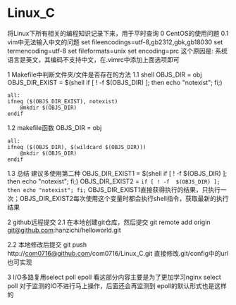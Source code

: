 # Linux_C
将Linux下所有相关的编程知识记录下来，用于平时查询
0 CentOS的使用问题
0.1 vim中无法输入中文的问题
	set fileencodings=utf-8,gb2312,gbk,gb18030
	set termencoding=utf-8
	set fileformats=unix
	set encoding=prc
	这个原因是: 系统语言是英文，其编码不支持中文，在.vimrc中添加上面选项即可

1 Makefile中判断文件夹/文件是否存在的方法
1.1 shell
	OBJS_DIR = obj
	OBJS_DIR_EXIST = $(shell if [ ! -f  $(OBJS_DIR) ]; then echo "notexist"; fi;)

	all:
	ifneq ($(OBJS_DIR_EXIST), notexist)
	    @mkdir $(OBJS_DIR)
	endif

1.2 makefile函数
	OBJS_DIR = obj

	all:
	ifneq ($(OBJS_DIR), $(wildcard $(OBJS_DIR)))
		@mkdir $(OBJS_DIR)
	endif
	
1.3 总结
	建议多使用第二种
	OBJS_DIR_EXIST1 = $(shell if [ ! -f  $(OBJS_DIR) ]; then echo "notexist"; fi;)
	OBJS_DIR_EXIST2 = `if [ ! -f  $(OBJS_DIR) ]; then echo "notexist"; fi;`
	OBJS_DIR_EXIST1直接获得执行的结果，只执行一次；OBJS_DIR_EXIST2每次使用这个变量时都会执行shell指令，获取最新的执行结果

2 github远程提交
2.1 在本地创建git仓库，然后提交
	git remote add origin git@github.com:hanzichi/helloworld.git
	
2.2 本地修改后提交
	git push http://com0716@github.com/com0716/Linux_C.git
	直接修改.git/config中的url也可实现

3 I/O多路复用select poll epoll
	看这部分内容主要是为了更加学习nginx
	select poll 对于监测的IO不进行马上操作，后面还会再监测到
	epoll的默认形式也是这样的
